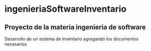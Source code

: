 # ingenieriaSoftwareInventario
## Proyecto de la materia ingenieria de software
Desarrollo de un sistema de inventario agregando los documentos necesarios
